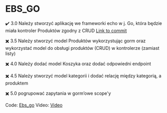 # EBS_GO

:heavy_check_mark: 3.0 Należy stworzyć aplikację we frameworki echo w j. Go, która będzie miała kontroler Produktów zgodny z CRUD [Link to commit]([https://github.com/ChristianCitterio/EBS_go/commit/e89c829c542cb61f032545d5d908b0276caa8230](https://github.com/ChristianCitterio/EBS_go/commit/465f47bf22ca4f01479ec1494214a0d4a9dadb98))

:heavy_multiplication_x: 3.5 Należy stworzyć model Produktów wykorzystując gorm oraz wykorzystać model do obsługi produktów (CRUD) w kontrolerze (zamiast listy)

:heavy_multiplication_x: 4.0 Należy dodać model Koszyka oraz dodać odpowiedni endpoint

:heavy_multiplication_x: 4.5 Należy stworzyć model kategorii i dodać relację między kategorią, a produktem

:heavy_multiplication_x: 5.0 pogrupować zapytania w gorm’owe scope'y

Code: [Ebs_go](https://github.com/ChristianCitterio/EBS_go)
Video: [Video](https://www.youtube.com/watch?v=xSwGDI0L9h8)
